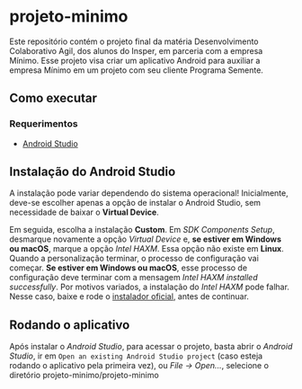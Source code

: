 # projeto-minimo
Este repositório contém o projeto final da matéria Desenvolvimento Colaborativo Agil, dos alunos do Insper, em parceria com a empresa Mínimo. Esse projeto visa criar um aplicativo Android para auxiliar a empresa Mínimo em um projeto com seu cliente Programa Semente.

## Como executar
### Requerimentos
- [Android Studio](https://developer.android.com/studio)

## Instalação do Android Studio
  A instalação pode variar dependendo do sistema operacional!
  Inicialmente, deve-se escolher apenas a opção de instalar o Android Studio, sem necessidade de baixar o **Virtual Device**.
  
  Em seguida, escolha a instalação **Custom**. Em *SDK Components Setup*, desmarque novamente a opção *Virtual Device* e, **se estiver em Windows ou macOS**, marque a opção *Intel HAXM*. Essa opção não existe em **Linux**.
  Quando a personalização terminar, o processo de configuração vai começar. **Se estiver em Windows ou macOS**, esse processo de configuração deve terminar com a mensagem *Intel HAXM installed successfully*. Por motivos variados, a instalação do *Intel HAXM* pode falhar. Nesse caso, baixe e rode o [instalador oficial](https://github.com/intel/haxm/releases/tag/v7.6.1), antes de continuar.

## Rodando o aplicativo
Após instalar o *Android Studio*, para acessar o projeto, basta abrir o *Android Studio*, ir em `Open an existing Android Studio project` (caso esteja rodando o aplicativo pela primeira vez), ou *File → Open...*, selecione o diretório projeto-minimo/projeto-minimo
